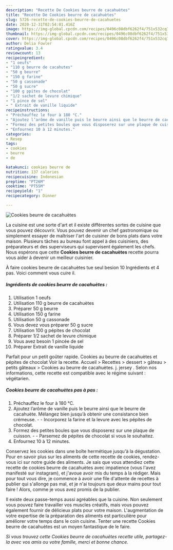 ```yaml
---
description: "Recette De Cookies beurre de cacahuètes"
title: "Recette De Cookies beurre de cacahuètes"
slug: 5726-recette-de-cookies-beurre-de-cacahuetes
date: 2020-12-31T02:54:01.416Z
image: https://img-global.cpcdn.com/recipes/0496c08dbf6262f4/751x532cq70/cookies-beurre-de-cacahuetes-photo-principale-de-la-recette.jpg
thumbnail: https://img-global.cpcdn.com/recipes/0496c08dbf6262f4/751x532cq70/cookies-beurre-de-cacahuetes-photo-principale-de-la-recette.jpg
cover: https://img-global.cpcdn.com/recipes/0496c08dbf6262f4/751x532cq70/cookies-beurre-de-cacahuetes-photo-principale-de-la-recette.jpg
author: Delia Fowler
ratingvalue: 3.4
reviewcount: 13
recipeingredient:
- "1 oeufs"
- "110 g beurre de cacahutes"
- "50 g beurre"
- "150 g farine"
- "50 g cassonade"
- "50 g sucre"
- "100 g ppites de chocolat"
- "1/2 sachet de levure chimique"
- "1 pince de sel"
- " Extrait de vanille liquide"
recipeinstructions:
- "Préchauffez le four à 180 °C."
- "Ajoutez l’arôme de vanille puis le beurre ainsi que le beurre de cacahuète. Mélangez bien jusqu’à obtenir une consistance bien crémeuse.  Incorporez la farine et la levure avec les pépites de chocolat."
- "Formez des petites boules que vous disposerez sur une plaque de cuisson.  Parsemez de pépites de chocolat si vous le souhaitez."
- "Enfournez 10 à 12 minutes."
categories:
- Resep
tags:
- cookies
- beurre
- de

katakunci: cookies beurre de 
nutrition: 137 calories
recipecuisine: Indonesian
preptime: "PT26M"
cooktime: "PT55M"
recipeyield: "1"
recipecategory: Dinner

---
```



![Cookies beurre de cacahuètes](https://img-global.cpcdn.com/recipes/0496c08dbf6262f4/751x532cq70/cookies-beurre-de-cacahuetes-photo-principale-de-la-recette.jpg)

La cuisine est une sorte d'art et il existe différentes sortes de cuisine que vous pouvez découvrir. Vous pouvez devenir un chef gastronomique ou simplement essayer de maîtriser l'art de cuisiner de bons plats dans votre maison. Plusieurs tâches au bureau font appel à des cuisiniers, des préparateurs et des superviseurs qui supervisent également les chefs. Nous espérons que cette <strong> Cookies beurre de cacahuètes </strong> recette pourra vous aider à devenir un meilleur cuisinier.

<!--inarticleads1-->

À faire cookies beurre de cacahuètes tue seul besion 10 Ingrédients et 4 pas. Voici comment vous cuire il.

##### Ingrédients de cookies beurre de cacahuètes :

1. Utilisation 1 oeufs
1. Utilisation 110 g beurre de cacahuètes
1. Préparer 50 g beurre
1. Utilisation 150 g farine
1. Utilisation 50 g cassonade
1. Vous devez vous préparer 50 g sucre
1. Utilisation 100 g pépites de chocolat
1. Préparer 1/2 sachet de levure chimique
1. Vous avez besoin 1 pincée de sel
1. Préparer  Extrait de vanille liquide


Parfait pour un petit goûter rapide. Cookies au beurre de cacahuètes et pépites de chocolat Voir la recette. Accueil &gt; Recettes &gt; dessert &gt; gâteau &gt; petits gâteaux &gt; Cookies au beurre de cacahuètes. j. jersey . Selon nos informations, cette recette est compatible avec le régime suivant : végétarien. 

<!--inarticleads2-->

##### Cookies beurre de cacahuètes pas à pas :

1. Préchauffez le four à 180 °C.
1. Ajoutez l’arôme de vanille puis le beurre ainsi que le beurre de cacahuète. Mélangez bien jusqu’à obtenir une consistance bien crémeuse. -  - Incorporez la farine et la levure avec les pépites de chocolat.
1. Formez des petites boules que vous disposerez sur une plaque de cuisson. -  - Parsemez de pépites de chocolat si vous le souhaitez.
1. Enfournez 10 à 12 minutes.


Conservez les cookies dans une boîte hermétique jusqu&#39;à la dégustation. Pour en savoir plus sur les aliments de cette recette de cookies, rendez-vous ici sur notre guide des aliments. Je sais que vous attendiez cette recette de cookies beurre de cacahuètes avec impatience (vous l&#39;avez manifesté sur instagram), et j&#39;avoue avoir mis du temps à la rédiger. Mais pour tout vous dire, je commence à avoir une file d&#39;attente de recettes à publier qui s&#39;allonge pas mal, et je n&#39;ai toujours que deux mains pour tout faire ! Alors, comme je vous avez promis de la publier. 

<!--inarticleads1-->

<p>
Il existe deux passe-temps aussi agréables que la cuisine. Non seulement vous pouvez faire travailler vos muscles créatifs, mais vous pouvez également fournir de délicieux plats pour votre maison. L'augmentation de votre expertise de la préparation des aliments est particulière pour améliorer votre temps dans le coin cuisine. Tenter une recette Cookies beurre de cacahuètes est un moyen fantastique de le faire.
</p>

<p>
<i>Si vous trouvez cette Cookies beurre de cacahuètes recette utile, partagez-la avec vos amis ou votre famille, merci et bonne chance.</i>
</p>
